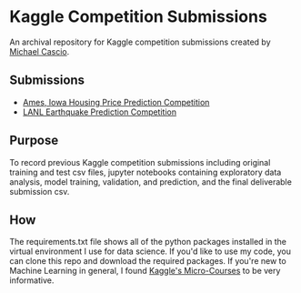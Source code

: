 # Kaggle Competition Submissions

An archival repository for Kaggle competition submissions created by [Michael Cascio](https://www.kaggle.com/cascio).

## Submissions
- [Ames, Iowa Housing Price Prediction Competition](Housing-Prices-Competition/Ames%2C%20Iowa%20Home%20Price%20Prediction.ipynb)
- [LANL Earthquake Prediction Competition](https://github.com/cascio/Kaggle-Competitions/tree/master/LANL-Earthquake-Prediction)

## Purpose
To record previous Kaggle competition submissions including original training and test csv files, jupyter notebooks containing exploratory data analysis, model training, validation, and prediction, and the final deliverable submission csv.

## How
The requirements.txt file shows all of the python packages installed in the virtual environment I use for data science. If you'd like to use my code, you can clone this repo and download the required packages. If you're new to Machine Learning in general, I found [Kaggle's Micro-Courses](https://www.kaggle.com/learn/overview) to be very informative.
